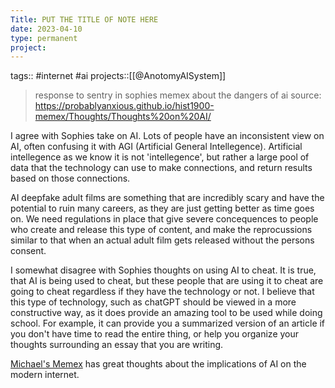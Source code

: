 ```yaml
---
Title: PUT THE TITLE OF NOTE HERE
date: 2023-04-10
type: permanent
project:
---
```


tags::  #internet #ai 
projects::[[@AnotomyAISystem]]

> response to sentry in sophies memex about the dangers of ai
> source: https://probablyanxious.github.io/hist1900-memex/Thoughts/Thoughts%20on%20AI/

I agree with Sophies take on AI. Lots of people have an inconsistent view on AI, often confusing it with AGI (Artificial General Intellegence). Artificial intellegence as we know it is not 'intellegence', but rather a large pool of data that the technology can use to make connections, and return results based on those connections. 

AI deepfake adult films are something that are incredibly scary and have the potential to ruin many careers, as they are just getting better as time goes on. We need regulations in place that give severe concequences to people who create and release this type of content, and make the reprocussions similar to that when an actual adult film gets released without the persons consent.

I somewhat disagree with Sophies thoughts on using AI to cheat. It is true, that AI is being used to cheat, but these people that are using it to cheat are going to cheat regardless if they have the technology or not. I believe that this type of technology, such as chatGPT should be viewed in a more constructive way, as it does provide an amazing tool to be used while doing school. For example, it can provide you a summarized version of an article if you don't have time to read the entire thing, or help you organize your thoughts surrounding an essay that you are writing. 

[Michael's Memex](https://themike92.github.io/memex-HIST1900/Thoughts/Internet/The%20implications%20of%20AI%20on%20todays%20Internet/) has great thoughts about the implications of AI on the modern internet.